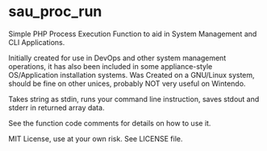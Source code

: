 # sau_proc_run
Simple PHP Process Execution Function to aid in System Management and CLI Applications.

Initially created for use in DevOps and other system management operations, it has also
been included in some appliance-style OS/Application installation systems.
Was Created on a GNU/Linux system, should be fine on other unices, probably NOT very
useful on Wintendo.

Takes string as stdin, runs your command line instruction, saves stdout and stderr
in returned array data.

See the function code comments for details on how to use it.

MIT License, use at your own risk. See LICENSE file.
